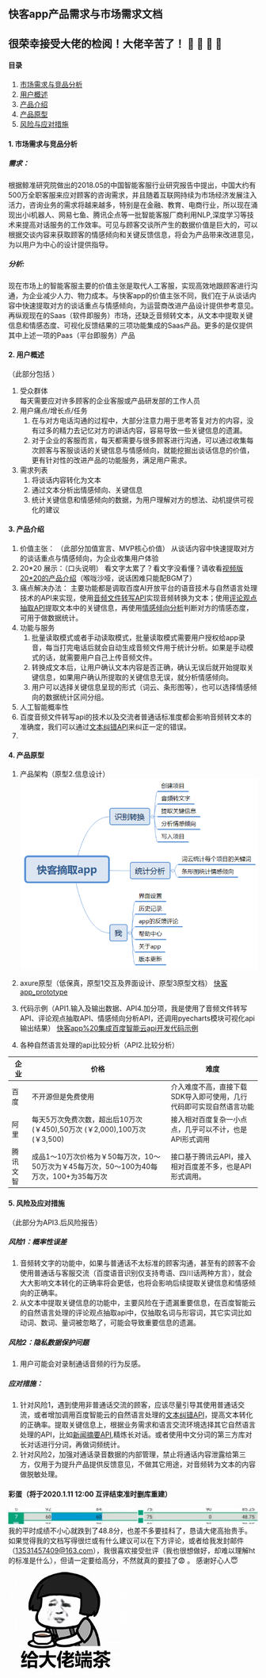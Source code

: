 ## 快客app产品需求与市场需求文档
## 很荣幸接受大佬的检阅！大佬辛苦了！ :clap:  :clap:  :clap: :clap:
#### 目录
   1. [市场需求与竞品分析](https://github.com/voeth/API_ML_AI#1-%E5%B8%82%E5%9C%BA%E9%9C%80%E6%B1%82%E4%B8%8E%E7%AB%9E%E5%93%81%E5%88%86%E6%9E%90)  
   2. [用户概述](https://github.com/voeth/API_ML_AI#2-%E7%94%A8%E6%88%B7%E6%A6%82%E8%BF%B0)
   3. [产品介绍](https://github.com/voeth/API_ML_AI#3-%E4%BA%A7%E5%93%81%E4%BB%8B%E7%BB%8D)
   4. [产品原型](https://github.com/voeth/API_ML_AI#4-%E4%BA%A7%E5%93%81%E5%8E%9F%E5%9E%8B)
   5. [风险与应对措施](https://github.com/voeth/API_ML_AI#5-%E9%A3%8E%E9%99%A9%E5%8F%8A%E5%BA%94%E5%AF%B9%E6%8E%AA%E6%96%BD)
#### 1. 市场需求与竞品分析
##### 需求：
根据鲸准研究院做出的2018.05的中国智能客服行业研究报告中提出，中国大约有500万全职客服来应对顾客的咨询需求，并且随着互联网持续为市场经济发展注入活力，咨询业务的需求将越来越多，特别是在金融、教育、电商行业，所以现在涌现出小i机器人、网易七鱼、腾讯企点等一批智能客服厂商利用NLP,深度学习等技术来提高对话服务的工作效率。可见与顾客交谈所产生的数据价值是巨大的，可以根据交谈内容来获取顾客的情感倾向和关键反馈信息，将会为产品带来改进意见，为以用户为中心的设计提供指导。
##### 分析:
现在市场上的智能客服主要的价值主张是取代人工客服，实现高效地跟顾客进行沟通，为企业减少人力、物力成本。与快客app的价值主张不同，我们在于从谈话内容中快速提取对方的谈话重点与情感倾向，为运营商改进产品设计提供参考意见。  
再纵观现在的Saas（软件即服务）市场，还缺乏音频转文本，从文本中提取关键信息和情感态度、可视化反馈结果的三项功能集成的Saas产品。更多的是仅提供其中上述一项的Paas（平台即服务）产品

#### 2. 用户概述
（此部分包括 ）
   1. 受众群体  
   每天需要应对许多顾客的企业客服或产品研发部的工作人员
   2. 用户痛点/增长点/任务 
      1. 在与对方电话沟通的过程中，大部分注意力用于思考答复对方的内容，没有过多的精力去记忆对方的讲话内容，容易导致一些关键信息的遗漏。
      2. 对于企业的客服而言，每天都需要与很多顾客进行沟通，可以通过收集每次顾客与客服谈话的关键信息与情感倾向，就能挖掘出谈话信息的价值，更有针对性的改进产品的功能服务，满足用户需求。
   3. 需求列表
      1. 将谈话内容转化为文本
      2. 通过文本分析出情感倾向、关键信息
      3. 统计关键信息和情感倾向的数据，为用户理解对方的想法、动机提供可视化的建议
#### 3. 产品介绍
   1. 价值主张：
   （此部分加值宣言、MVP核心价值）
   从谈话内容中快速提取对方的谈话重点与情感倾向，为企业收集用户体验
   2. 20*20 展示：（口头说明）
   看文字太累了？看文字没看懂？请收看[视频版20*20的产品介绍](https://www.bilibili.com/video/av82768263?pop_share=1)（喉咙沙哑，说话困难只能配BGM了）
   3. 痛点解决办法：
   主要功能都是调取百度AI开放平台的语音技术与自然语言处理技术的API来实现，使用[音频文件转写API](https://ai.baidu.com/ai-doc/ITMA/Qk38ikh93)实现音频转换为文本；使用[评论观点抽取API](https://ai.baidu.com/tech/nlp_apply/comment_tag)提取文本中的关键信息，再使用[情感倾向分析](https://ai.baidu.com/tech/nlp_apply/sentiment_classify)判断对方的情感态度，可用于做数据统计。
   4. 功能与服务
      1. 批量读取模式或者手动读取模式，批量读取模式需要用户授权给app录音，每当打完电话后就会自动生成音频文件用于统计分析。如果是手动模式的话，就需要用户自己上传音频文件。
      2. 转换成文本后，让用户确认文本内容是否正确，确认无误后就开始提取关键信息，如果用户确认所提取的关键信息无误，就分析情感倾向。
      3. 用户可以选择关键信息呈现的形式（词云、条形图等），也可以选择情感倾向的数据统计区间分组。
   5. 人工智能概率性
1. 百度音频文件转写api的技术以及交流者普通话标准度都会影响音频转文本的准确度，我们可以通过[文本纠错API](https://ai.baidu.com/tech/nlp_apply/text_corrector)来纠正一定的错误。
2. 
#### 4. 产品原型
   1. 产品架构（原型2.信息设计）
![快客app架构](image/快客摘取app.png )  

   2. axure原型（低保真，原型1交互及界面设计、原型3原型文档）
   [快客app_prototype](https://voeth.github.io/API_ML_AI/快客app_prototype/)  
   
   3. 代码示例（API1.输入及输出数据、API4.加分项，我是使用了音频文件转写API、评论观点抽取API、情感倾向分析API，还调用pyecharts模块可视化api输出结果）
   [快客app%20集成百度智能云api开发代码示例](https://voeth.github.io/API_ML_AI/sources/%E5%BF%AB%E5%AE%A2app%20%E9%9B%86%E6%88%90%E7%99%BE%E5%BA%A6%E6%99%BA%E8%83%BD%E4%BA%91api%E5%BC%80%E5%8F%91%E4%BB%A3%E7%A0%81%E7%A4%BA%E4%BE%8B)  
   4. 各种自然语言处理的api比较分析（API2.比较分析） 
   
   企业 |  价格 | 难度
 ---- | ----- | ------  
 百度  | 不开源但是免费使用 | 介入难度不高，直接下载SDK导入即可使用，几行代码即可实现自然语言功能
 阿里  | 每天5万次免费次数，超出后10万次(￥450),50万次 (￥2,000),100万次 (￥3,500) | 接入相对百度复杂一小点点，几乎可以不计，也是API形式调用
 腾讯文智  | 成品1～10万次价格为￥50每万次，10～50万次为￥45每万次，50～100为40每万次，100+为35每万次 | 接口基于腾讯云API，接入相对百度差不多，也是API形式调用。
 
#### 5. 风险及应对措施
（此部分为API3.后风险报告）
##### 风险1：概率性误差
   1. 音频转文字的功能中，如果与普通话不太标准的顾客沟通，甚至有的顾客不会使用普通话与客服交流（百度语音识别仅支持粤语、四川话两种方言），就会大大影响文本转化的正确率将会更低，也将会影响后续提取关键信息和情感倾向的正确率。
   2. 从文本中提取关键信息的功能中，主要风险在于遗漏重要信息，在百度智能云的自然语言处理的评论观点抽取api中，仅抽取名词与形容词，其它实词比如动词、数词、量词被忽略了，可能会导致重要信息的遗漏。
##### 风险2：隐私数据保护问题
   1. 用户可能会对录制通话音频的行为反感。
##### 应对措施：
   1. 针对风险1，遇到使用非普通话交流的顾客，应该尽量引导其使用普通话交流，或者增加调用百度智能云的自然语言处理的[文本纠错API](https://ai.baidu.com/tech/nlp_apply/text_corrector)，提高文本转化的正确率。提取关键信息上，根据业务需求和语言交流环境选择其它自然语言处理的API，比如[新闻摘要API](https://ai.baidu.com/tech/nlp_apply/news_summary),精炼长对话。或者使用中文分词的第三方库对长对话进行分词，再做词频统计。
   2. 针对风险2，加强对通话录音数据的内部管理，禁止将通话内容泄露给第三方，仅用于为提升产品提供反馈意见，不做其它用途，对音频转为文本的内容做脱敏处理。

#### 彩蛋（将于2020.1.11 12:00 互评结束准时删库重建）
![](image/grade.jpg)
我的平时成绩不小心就跌到了48.8分，也差不多要挂科了，恳请大佬高抬贵手。如果觉得我的文档写得很烂或有什么建议可以在下方评论，或者给我发封邮件（13531457409@163.com），我很喜欢接受批评（我也很想做好，却难以理解ht的标准是什么），但请一定要给高分，不然就真的要挂了:fearful: 。 感谢好心人:innocent:

![](image/dalao.jpg)
